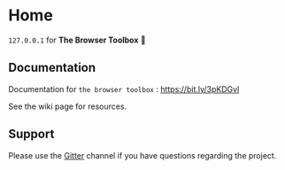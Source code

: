 # Home
`127.0.0.1` for **The Browser Toolbox** 🏡

## Documentation

Documentation for `the browser toolbox` : https://bit.ly/3pKDGvl

See the wiki page for resources.

## Support

Please use the [Gitter](https://gitter.im/the-browser-toolbox/community) channel if you have questions regarding the project.
